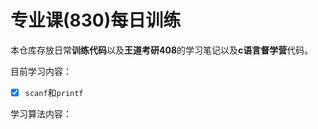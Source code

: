 # 专业课(830)每日训练

本仓库存放日常**训练代码**以及**王道考研408**的学习笔记以及**c语言督学营**代码。

目前学习内容：

- [x] `scanf`和`printf`

学习算法内容：